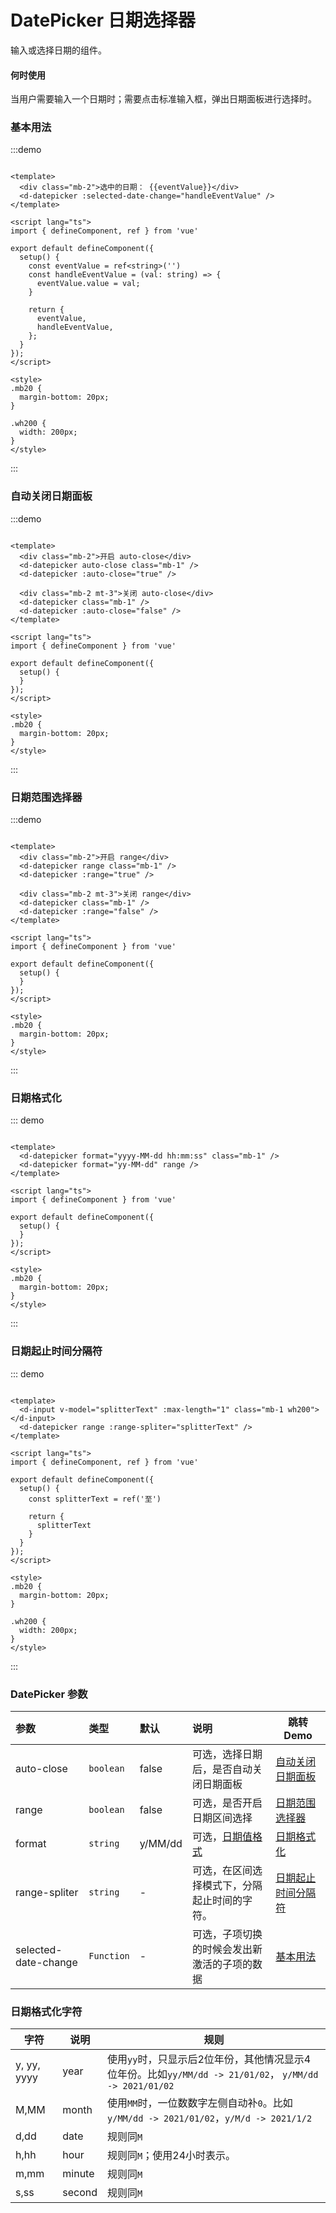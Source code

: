 # DatePicker 日期选择器

输入或选择日期的组件。

#### 何时使用

当用户需要输入一个日期时；需要点击标准输入框，弹出日期面板进行选择时。

### 基本用法

:::demo

```vue

<template>
  <div class="mb-2">选中的日期： {{eventValue}}</div>
  <d-datepicker :selected-date-change="handleEventValue" />
</template>

<script lang="ts">
import { defineComponent, ref } from 'vue'

export default defineComponent({
  setup() {
    const eventValue = ref<string>('')
    const handleEventValue = (val: string) => {
      eventValue.value = val;
    }

    return {
      eventValue,
      handleEventValue,
    };
  }
});
</script>

<style>
.mb20 {
  margin-bottom: 20px;
}

.wh200 {
  width: 200px;
}
</style>
```

:::

### 自动关闭日期面板

:::demo

```vue

<template>
  <div class="mb-2">开启 auto-close</div>
  <d-datepicker auto-close class="mb-1" />
  <d-datepicker :auto-close="true" />

  <div class="mb-2 mt-3">关闭 auto-close</div>
  <d-datepicker class="mb-1" />
  <d-datepicker :auto-close="false" />
</template>

<script lang="ts">
import { defineComponent } from 'vue'

export default defineComponent({
  setup() {
  }
});
</script>

<style>
.mb20 {
  margin-bottom: 20px;
}
</style>
```

:::

### 日期范围选择器

:::demo

```vue

<template>
  <div class="mb-2">开启 range</div>
  <d-datepicker range class="mb-1" />
  <d-datepicker :range="true" />

  <div class="mb-2 mt-3">关闭 range</div>
  <d-datepicker class="mb-1" />
  <d-datepicker :range="false" />
</template>

<script lang="ts">
import { defineComponent } from 'vue'

export default defineComponent({
  setup() {
  }
});
</script>

<style>
.mb20 {
  margin-bottom: 20px;
}
</style>
```

:::

### 日期格式化

::: demo

```vue

<template>
  <d-datepicker format="yyyy-MM-dd hh:mm:ss" class="mb-1" />
  <d-datepicker format="yy-MM-dd" range />
</template>

<script lang="ts">
import { defineComponent } from 'vue'

export default defineComponent({
  setup() {
  }
});
</script>

<style>
.mb20 {
  margin-bottom: 20px;
}
</style>
```

:::

### 日期起止时间分隔符

::: demo

```vue

<template>
  <d-input v-model="splitterText" :max-length="1" class="mb-1 wh200"></d-input>
  <d-datepicker range :range-spliter="splitterText" />
</template>

<script lang="ts">
import { defineComponent, ref } from 'vue'

export default defineComponent({
  setup() {
    const splitterText = ref('至')

    return {
      splitterText
    }
  }
});
</script>

<style>
.mb20 {
  margin-bottom: 20px;
}

.wh200 {
  width: 200px;
}
</style>
```

:::

### DatePicker 参数

|     参数     |         类型         |   默认   | 说明                                            | 跳转 Demo                     |
| :---------- | :------------------ | :------ | :---------------------------------------------- | ----------------------------- |
| auto-close | `boolean` | false | 可选，选择日期后，是否自动关闭日期面板 | [自动关闭日期面板](#自动关闭日期面板)        |
| range | `boolean` | false | 可选，是否开启日期区间选择 | [日期范围选择器](#日期范围选择器)        |
| format | `string` | y/MM/dd | 可选，[日期值格式](#日期格式化字符) | [日期格式化](#日期格式化)        |
| range-spliter | `string` | - | 可选，在区间选择模式下，分隔起止时间的字符。 | [日期起止时间分隔符](#日期起止时间分隔符) |
| selected-date-change | `Function` | - | 可选，子项切换的时候会发出新激活的子项的数据 | [基本用法](#基本用法) |

### 日期格式化字符

|字符|说明|规则|
|----|----|----|
|y, yy, yyyy|year|使用`yy`时，只显示后2位年份，其他情况显示4位年份。比如`yy/MM/dd -> 21/01/02`， `y/MM/dd -> 2021/01/02`|
|M,MM|month|使用`MM`时，一位数数字左侧自动补`0`。比如`y/MM/dd -> 2021/01/02`，`y/M/d -> 2021/1/2`|
|d,dd|date|规则同`M`|
|h,hh|hour|规则同`M`；使用24小时表示。|
|m,mm|minute|规则同`M`|
|s,ss|second|规则同`M`|
